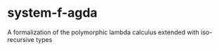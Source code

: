 # system-f-agda
A formalization of the polymorphic lambda calculus extended with iso-recursive types
